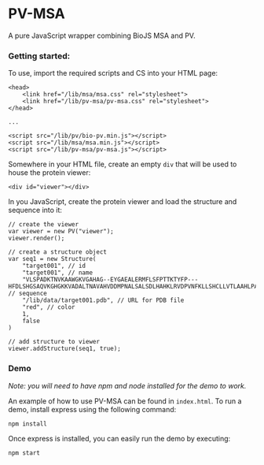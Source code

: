# PV-MSA
A pure JavaScript wrapper combining BioJS MSA and PV.

### Getting started:

To use, import the required scripts and CS into your HTML page:

```
<head>
    <link href="/lib/msa/msa.css" rel="stylesheet">
    <link href="/lib/pv-msa/pv-msa.css" rel="stylesheet">
</head>

...

<script src="/lib/pv/bio-pv.min.js"></script>
<script src="/lib/msa/msa.min.js"></script>
<script src="/lib/pv-msa/pv-msa.js"></script>
```

Somewhere in your HTML file, create an empty `div` that will be used to house the protein viewer:

```
<div id="viewer"></div>
```

In you JavaScript, create the protein viewer and load the structure and sequence into it:

```
// create the viewer
var viewer = new PV("viewer");
viewer.render();

// create a structure object
var seq1 = new Structure(
    "target001", // id
    "target001", // name
    "VLSPADKTNVKAAWGKVGAHAG--EYGAEALERMFLSFPTTKTYFP---HFDLSHGSAQVKGHGKKVADALTNAVAHVDDMPNALSALSDLHAHKLRVDPVNFKLLSHCLLVTLAAHLPAEFTPAVHASLDKFLASVSTVLTSKYR", // sequence
    "/lib/data/target001.pdb", // URL for PDB file
    "red", // color
    1,
    false
)

// add structure to viewer
viewer.addStructure(seq1, true);
```

### Demo

*Note: you will need to have npm and node installed for the demo to work.*

An example of how to use PV-MSA can be found in `index.html`. To run a demo, install express using the following command:

```
npm install
```


Once express is installed, you can easily run the demo by executing:

```
npm start
```